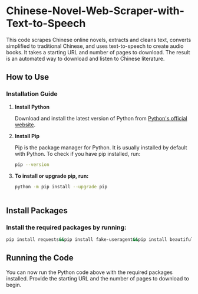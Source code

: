 # Chinese-Novel-Web-Scraper-with-Text-to-Speech

This code scrapes Chinese online novels, extracts and cleans text, converts simplified to traditional Chinese, and uses text-to-speech to create audio books. It takes a starting URL and number of pages to download. The result is an automated way to download and listen to Chinese literature.

## How to Use

### Installation Guide

1. **Install Python**

   Download and install the latest version of Python from [Python's official website](https://www.python.org/downloads/).

2. **Install Pip**

   Pip is the package manager for Python. It is usually installed by default with Python. To check if you have pip installed, run:
   ```sh
   pip --version  

3. **To install or upgrade pip, run:**
   ```sh
   python -m pip install --upgrade pip
  
## **Install  Packages**  
   
  ###  Install the required packages by running:  
  ```sh
  pip install requests&&pip install fake-useragent&&pip install beautifulsoup4&&pip install opencc-python-reimplemented&&pip install edge-tts
   ```
## **Running the Code**  
You can now run the Python code above with the required packages installed. Provide the starting URL and the number of pages to download to begin.
